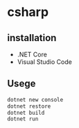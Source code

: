 # csharp

## installation

* .NET Core
* Visual Studio Code

## Usege

```bash
dotnet new console
dotnet restore
dotnet build
dotnet run
```
